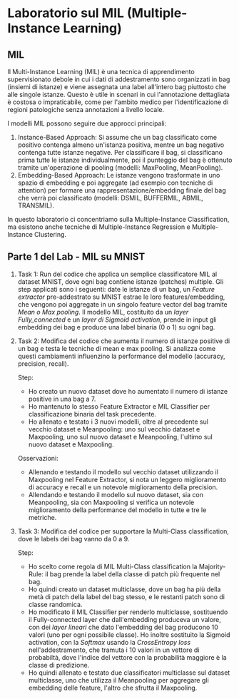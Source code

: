 # Laboratorio sul MIL (Multiple-Instance Learning)

## MIL
Il Multi-Instance Learning (MIL) è una tecnica di apprendimento supervisionato debole in cui i dati di addestramento sono organizzati in bag (insiemi di istanze) e viene assegnata una label all'intero bag piuttosto che alle singole istanze. Questo è utile in scenari in cui l'annotazione dettagliata è costosa o impraticabile, come per l'ambito medico per l'identificazione di regioni patologiche senza annotazioni a livello locale.

I modelli MIL possono seguire due approcci principali:
1. Instance-Based Approach: Si assume che un bag classificato come positivo contenga almeno un'istanza positiva, mentre un bag negativo contenga tutte istanze negative. Per classificare il bag, si classificano prima tutte le istanze individualmente, poi il punteggio del bag è ottenuto tramite un'operazione di pooling (modelli: MaxPooling, MeanPooling).
2. Embedding-Based Approach: Le istanze vengono trasformate in uno spazio di embedding e poi aggregate (ad esempio con tecniche di attention) per formare una rappresentazione/embedding finale del bag che verrà poi classificato (modelli: DSMIL, BUFFERMIL, ABMIL, TRANSMIL).

In questo laboratorio ci concentriamo sulla Multiple-Instance Classification, ma esistono anche tecniche di Multiple-Instance Regression e Multiple-Instance Clustering.

## Parte 1 del Lab - MIL su MNIST

1. Task 1: Run del codice che applica un semplice classificatore MIL al dataset MNIST, dove ogni bag contiene istanze (patches) multiple. Gli step applicati sono i seguenti: date le istanze di un bag, un *Feature extractor* pre-addestrato su MNIST estrae le loro features/embedding, che vengono poi aggregate in un singolo feature vector del bag tramite *Mean o Max pooling*. Il modello MIL, costituito da un *layer Fully_connected* e un *layer di Sigmoid activation*, prende in input gli embedding dei bag e produce una label binaria (0 o 1) su ogni bag.
   
2. Task 2: Modifica del codice che aumenta il numero di istanze positive di un bag e testa le tecniche di mean e max pooling. Si analizza come questi cambiamenti influenzino la performance del modello (accuracy, precision, recall).

   Step:
   - Ho creato un nuovo dataset dove ho aumentato il numero di istanze positive in una bag a 7.
   - Ho mantenuto lo stesso Feature Extractor e MIL Classifier per classificazione binaria del task precedente.
   - Ho allenato e testato i 3 nuovi modelli, oltre al precedente sul vecchio dataset e Meanpooling: uno sul vecchio dataset e Maxpooling, uno sul nuovo dataset e Meanpooling, l'ultimo sul nuovo dataset e Maxpooling.
   
   Osservazioni:
   - Allenando e testando il modello sul vecchio dataset utilizzando il Maxpooling nel Feature Extractor, si nota un leggero miglioramento di accuracy e recall e un notevole miglioramento della precision.
   - Allendando e testando il modello sul nuovo dataset, sia con Meanpooling, sia con Maxpooling si verifica un notevole miglioramento della performance del modello in tutte e tre le metriche.

   
2. Task 3: Modifica del codice per supportare la Multi-Class classification, dove le labels dei bag vanno da 0 a 9.

   Step:
   - Ho scelto come regola di MIL Multi-Class classification la Majority-Rule: il bag prende la label della classe di patch più frequente nel bag. 
   - Ho quindi creato un dataset multiclasse, dove un bag ha più della metà di patch della label del bag stesso, e le restanti patch sono di classe randomica.
   - Ho modificato il MIL Classifier per renderlo multiclasse, sostituendo il Fully-connected layer che dall'embedding produceva un valore, con dei *layer lineari* che dato l'embedding del bag producono 10 valori (uno per ogni possibile classe). Ho inoltre sostituito la Sigmoid activation, con la *Softmax* usando la *CrossEntropy loss* nell'addestramento, che tramuta i 10 valori in un vettore di probabiltà, dove l'indice del vettore con la probabilità maggiore è la classe di predizione.
   - Ho quindi allenato e testato due classificatori multiclasse sul dataset multiclasse, uno che utilizza il Meanpooling per aggregare gli embedding delle feature, l'altro che sfrutta il Maxpooling.




